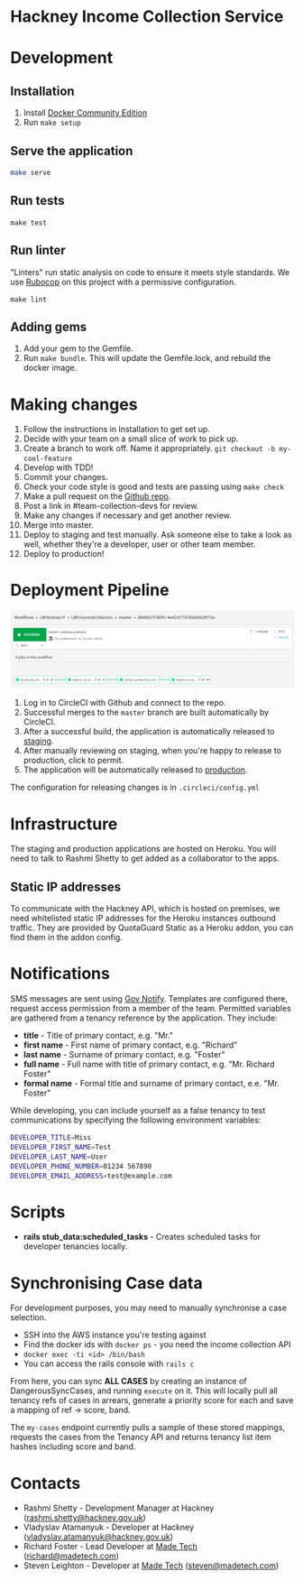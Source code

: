 # Hackney Income Collection Service

# Development

## Installation

1. Install [Docker Community Edition](docker-install)
2. Run `make setup`

[docker-install]: https://docs.docker.com/install/

## Serve the application

```sh
make serve
```

## Run tests

```
make test
```

## Run linter

"Linters" run static analysis on code to ensure it meets style standards. We use [Rubocop](rubocop) on this project with a permissive configuration.

```
make lint
```

[rubocop]: https://github.com/rubocop-hq/rubocop

## Adding gems

1. Add your gem to the Gemfile.
2. Run `make bundle`. This will update the Gemfile.lock, and rebuild the docker image.

# Making changes

1. Follow the instructions in Installation to get set up.
2. Decide with your team on a small slice of work to pick up.
3. Create a branch to work off. Name it appropriately. `git checkout -b my-cool-feature`
4. Develop with TDD!
5. Commit your changes.
6. Check your code style is good and tests are passing using `make check`
7. Make a pull request on the [Github repo](github-repo).
8. Post a link in #team-collection-devs for review.
9. Make any changes if necessary and get another review.
10. Merge into master.
11. Deploy to staging and test manually. Ask someone else to take a look as well, whether they're a developer, user or other team member.
12. Deploy to production!

[github-repo]: https://github.com/LBHackney-IT/LBH-IncomeCollection

# Deployment Pipeline

![Deployment Pipeline](docs/pipeline.png)

1. Log in to CircleCI with Github and connect to the repo.
2. Successful merges to the `master` branch are built automatically by CircleCI.
3. After a successful build, the application is automatically released to [staging](staging).
4. After manually reviewing on staging, when you're happy to release to production, click to permit.
5. The application will be automatically released to [production](production).

The configuration for releasing changes is in `.circleci/config.yml`

[staging]: https://lbhincomecollectionstaging.herokuapp.com/
[production]: https://lbhincomecollectionproduction.herokuapp.com/

# Infrastructure

The staging and production applications are hosted on Heroku. You will need to talk to Rashmi Shetty to get added as a collaborator to the apps.

## Static IP addresses

To communicate with the Hackney API, which is hosted on premises, we need whitelisted static IP addresses for the Heroku instances outbound traffic. They are provided by QuotaGuard Static as a Heroku addon, you can find them in the addon config.

# Notifications

SMS messages are sent using [Gov Notify](gov-notify). Templates are configured there, request access permission from a member of the team. Permitted variables are gathered from a tenancy reference by the application. They include:

- **title** - Title of primary contact, e.g. "Mr."
- **first name** - First name of primary contact, e.g. "Richard"
- **last name** - Surname of primary contact, e.g. "Foster"
- **full name** - Full name with title of primary contact, e.g. "Mr. Richard Foster"
- **formal name** - Formal title and surname of primary contact, e.e. "Mr. Foster"

[gov-notify]: https://www.notifications.service.gov.uk/

While developing, you can include yourself as a false tenancy to test communications by specifying the following environment variables:

```sh
DEVELOPER_TITLE=Miss
DEVELOPER_FIRST_NAME=Test
DEVELOPER_LAST_NAME=User
DEVELOPER_PHONE_NUMBER=01234 567890
DEVELOPER_EMAIL_ADDRESS=test@example.com
```

# Scripts

- **rails stub_data:scheduled_tasks** - Creates scheduled tasks for developer tenancies locally.

# Synchronising Case data

For development purposes, you may need to manually synchronise a case selection.
 - SSH into the AWS instance you're testing against
 - Find the docker ids with `docker ps` - you need the income collection API
 - `docker exec -ti <id> /bin/bash`
 - You can access the rails console with `rails c`

 From here, you can sync **ALL CASES** by creating an instance of DangerousSyncCases, and running `execute` on it.
 This will locally pull all tenancy refs of cases in arrears, generate a priority score for each and save a mapping of ref -> score, band.

 The `my-cases` endpoint currently pulls a sample of these stored mappings, requests the cases from the Tenancy API and returns tenancy list item hashes including score and band.

# Contacts

- Rashmi Shetty - Development Manager at Hackney (rashmi.shetty@hackney.gov.uk)
- Vladyslav Atamanyuk - Developer at Hackney (vladyslav.atamanyuk@hackney.gov.uk)
- Richard Foster - Lead Developer at [Made Tech](made-tech) (richard@madetech.com)
- Steven Leighton - Developer at [Made Tech](made-tech) (steven@madetech.com)

[made-tech]: https://www.madetech.com/
